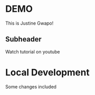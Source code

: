 # DEMO

This is Justine Gwapo!

## Subheader

Watch tutorial on youtube

# Local Development

Some changes included